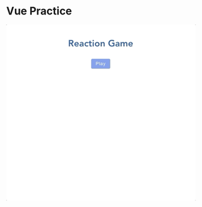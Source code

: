 # Vue Practice

!["Gif of Reaction Game"](https://github.com/angel-sinn/PL_vue-reaction/blob/master/docs/reaction.gif)
